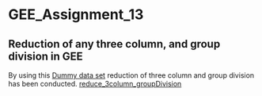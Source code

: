 # GEE_Assignment_13

##  Reduction of any three column, and group division in GEE
By using this [Dummy data set](https://data.humdata.org/dataset/cod-ps-bgd/resource/f23d4da2-e473-4960-9d94-37df92c8d044) reduction of three column and group division has been conducted. [reduce_3column_groupDivision](https://code.earthengine.google.com/0ebce39480f234e720890154eb191c4c)
